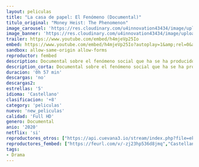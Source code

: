 ```yaml
---
layout: peliculas
title: "La casa de papel: El Fenómeno (Documental)"
titulo_original: "Money Heist: The Phenomenon"
image_carousel: 'https://res.cloudinary.com/u4innovation43434/image/upload/v1586401645/casa-papel-min_tq5ejj.jpg'
image_banner: 'https://res.cloudinary.com/u4innovation43434/image/upload/v1586401646/1_lJhvnFBY14Fb-F5uyKSenA-min_d9qqd9.jpg'
trailer: https://www.youtube.com/embed/h4mjeVp25Io
embed: https://www.youtube.com/embed/h4mjeVp25Io?autoplay=1&amp;rel=0&amp;hd=1&border=0&wmode=opaque&enablejsapi=1&modestbranding=1&controls=1&showinfo=0
sandbox: allow-same-origin allow-forms
reproductor: fembed
description: Documental sobre el fenómeno social que ha se ha producido alrededor de La casa de papel, una de las series más vistas de la parrilla de Netflix.
description_corta: Documental sobre el fenómeno social que ha se ha producido alrededor de La casa de papel, una de las series más vistas de la parrilla de Netflix.
duracion: '0h 57 min'
descargas: 'no'
descargas2:
estrellas: '5'
idioma: 'Castellano'
clasificacion: '+8'
category: 'peliculas'
nuevo: 'new_peliculas'
calidad: 'Full HD'
genero: Documental
anio: '2020'
netflix: 'si'
reproductores_otros: ["https://api.cuevana3.io/stream/index.php?file=ek5lbm9xYWNrS0xYMTZLa2xNbkdvY3ZTb3BtZng4TGp6ZFpobGFMUGtOelcwcUZmbWRIVzRkakVuS0JnbEplcG1KUnNZSlRTMGViVTBxZGdsdEhPb3JTWWQ1ZGwwYWkzbk1wOVg2YlcwT1hGeXBoZ29OS1ZsdHJFbjV1WDBhWFkxOGVZYkdTWG1hbVhsbXRqWlpZPQ","Castellano","https://embeds.repelishd.tv/player/index.php?file=NzAzRmxvZjE5QTZzT0dvemVXcVpMQVI3NWVON3VhUkZXOHgzb3VqWEFoUDNwZCsyRTBocUJDMEkycDYwUkxRbnd2UlFIc2hiWVlmZ0VNT0JDbW9Od20rY1YwV1U2RjRFK2VNSzBxSHdpVnB1SmxxakkybVNmZkt5eEJiNUxTd0FHd3UzUW42bmF5QlZiSGJRS1NsejJnPT0=","Castellano","https://gdriveplayer.me/embed2.php?link=RJvgoOD4P9pvt1bWHVqapQerxE%252FUpsB2T%252B%252Bj4e54UVP47i4893Z%252B%252BMOnKywhZ3vT%252BJwP53yF0I8iavPMeDbrmb2nNmwaJVpNTeD88gb%252F289blUrchDdz5vCJHjwhzLuXqylE5d%252B8ZjdlsCePMcy0JsaZMw7ctBJMn7itU41t0MhAiEy9EyuJtOJBDve4gg4F%252FSV9SuKRVKFoFd9C%252FF1Oty","Castellano","https://gdriveplayer.me/embed2.php?link=GHRNp43LmvNSSz0uZETM8QdrgXxDf3tXXnXyGpNnRSoaseS%252Bofgm3bRR0hlok%252BkBI59DEU14ifY3MIDloodxoPP5mfL2aUYSHDR8K4tYRXvPXcEanQM1I%252B3yuDXxxw1qQYYq0OeV1oaInGFXpswoSqbSSHYeLfsKOOdIFp7WUGRMitx2YnoUJh4FKsc6fa%252F3R4Agna1iy7CvPUPqvZ%252F3R5","Castellano","https://mstream.website/2amh8532jlz9","Castellano"]
reproductores_fembed: ["https://feurl.com/v/-zj23hp536d8jmq","Castellano","https://feurl.com/v/88r8ga8rdn1kqy2","Castellano"]
tags:
- Drama
---
```



 







